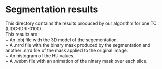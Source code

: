 <h1>Segmentation results</h1>
This directory contains the results produced by our algorithm for one TC (LIDC-IDRI-0100).<br>
This results are :<br>
	+ An .obj file with the 3D model of the segementation.<br>
	+ A .nrrd file with the binary mask produced by the segmentation and another .nrrd file of the mask applied to the original image.<br>
	+ An histogram of the HU values.<br>
	+ A .webm file with an animation of the ninary mask over each slice.<br>
